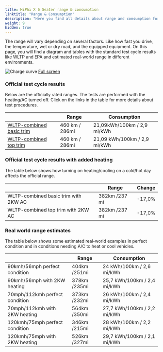 ```yaml
---
title: HiPhi X 6 Seater range & consumption
linktitle: "Range & Consumption"
description: "Here you find all details about range and consumption for HiPhi X 6 Seater."
weight: 9
hidden: true
---
```

<!-- markdownlint-disable MD033 -->
<object type="image/svg+xml" data="../modelnavigation.svg"></object>

The range will vary depending on several factors. Like how fast you drive, the temperature, wet or dry road, and the equipped equipment. On this page, you will find a diagram and tables with the standard test cycle results like WLTP and EPA and estimated real-world range in different environments. 

![Charge curve](../range.svg  "Range information")
[Full screen](../range.svg)

### Official test cycle results

Below are the officially rated ranges. The tests are performed with the heating/AC turned off. Click on the links in the table for more details about test procedures. 

| | Range  | Consumption  |
|----|-----|------|
| [WLTP-combined basic trim](../../../../../guides/understandingrange/wltp/) | 460 km / 286mi |21,09kWh/100km / 2,9 mi/kWh | 
| [WLTP-combined top trim](../../../../../guides/understandingrange/wltp/) | 460 km / 286mi | 21,09 kWh/100km / 2,9 mi/kWh | 

### Official test cycle results with added heating

The table below shows how turning on heating/cooling on a cold/hot day affects the official range. 

| | Range  | Change  |
|----|-----|------|
| WLTP-combined basic trim with 2KW AC | 382km /237 mi | -17,0%|
| WLTP-combined top trim with 2KW AC | 382km /237 mi | -17,0%|

### Real world range estimates

The table below shows some estimated real-world examples in perfect condition and in conditions needing A/C to heat or cool vehicles. 

| | Range  | Consumption  |
|----|-----|------|
| 90kmh/56mph perfect condition | 404km /251mi| 24 kWh/100km / 2,6 mi/kWh |
| 90kmh/56mph with 2KW heating | 378km /235mi| 25,7 kWh/100km / 2,4 mi/kWh |
| 70mph/112kmh perfect condition | 373km /232mi| 26 kWh/100km / 2,4 mi/kWh|
| 70mph/112kmh with 2KW heating | 564km /350mi| 27,7 kWh/100km / 2,2 mi/kWh  |
| 120kmh/75mph perfect condition | 346km /215mi| 28 kWh/100km / 2,2 mi/kWh |
| 120kmh/75mph with 2KW heating | 526km /327mi| 29,7 kWh/100km / 2,1 mi/kWh |
